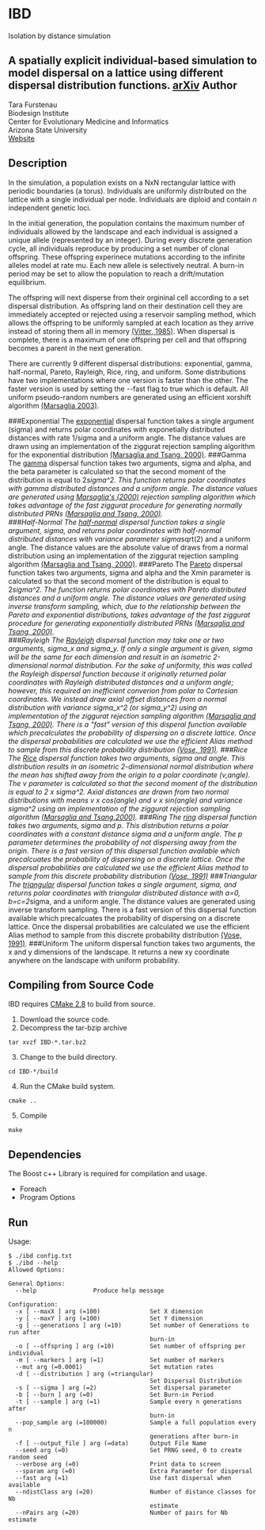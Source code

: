 IBD
===
Isolation by distance simulation

A spatially explicit individual-based simulation to model dispersal on a lattice using different dispersal distribution functions. 
[arXiv](http://arxiv.org/pdf/1501.01085v1.pdf)
Author
------
Tara Furstenau  
Biodesign Institute  
Center for Evolutionary Medicine and Informatics  
Arizona State University  
[Website](http://tfursten.github.io)  

Description
-----------
In the simulation, a population exists on a NxN rectangular lattice with periodic boundaries (a torus). Individuals are uniformly distributed on the lattice with a single individual per node. Individuals are diploid and contain *n* independent genetic loci.

In the initial generation, the population contains the maximum number of individuals allowed by the landscape and each individual is assigned a unique allele (represented by an integer). During every discrete generation cycle, all individuals reproduce by producing a set number of clonal offspring.  These offspring experinece mutations according to the infinite alleles model at rate mu. Each new allele is selectively neutral. A burn-in period may be set to allow the population to reach a drift/mutation equilibrium. 

The offspring will next disperse from their orgininal cell according to a set dispersal distribution.  As offspring land on their destination cell they are immediately accepted or rejected using a reservoir sampling method, which allows the offspring to be uniformly sampled at each location as they arrive instead of storing them all in memory [(Vitter, 1985)](http://www.cs.umd.edu/~samir/498/vitter.pdf).  When dispersal is complete, there is a maximum of one offspring per cell and that offspring becomes a parent in the next generation. 

There are currently 9 different dispersal distributions: exponential, gamma, half-normal, Pareto, Rayleigh, Rice, ring, and uniform. Some distributions have two implementations where one version is faster than the other.  The faster version is used by setting the --fast flag to true which is default. All uniform pseudo-random numbers are generated using an efficient xorshift algorithm [(Marsaglia 2003)](http://www.jstatsoft.org/v08/i14/).

###Exponential
The [exponential](http://en.wikipedia.org/wiki/Exponential_distribution) dispersal function takes a single argument (sigma) and returns polar coordinates with exponetially distributed distances with rate 1/sigma and a uniform angle.  The distance values are drawn using an implementation of the ziggurat rejection sampling algorithm for the exponential distribution [(Marsaglia and Tsang, 2000)](http://www.jstatsoft.org/v05/i08/paper/).
###Gamma
The [gamma](http://en.wikipedia.org/wiki/Gamma_distribution) dispersal function takes two arguments, sigma and alpha, and the beta parameter is calculated so that the second moment of the distribution is equal to 2*sigma^2. This function returns polar coordinates with gamma distributed distances and a uniform angle. The distance values are generated using [Marsaglia's (2000)](http://dl.acm.org/citation.cfm?id=358414) rejection sampling algorithm which takes advantage of the fast ziggurat procedure for generating normally distributed PRNs [(Marsaglia and Tsang, 2000)](http://www.jstatsoft.org/v05/i08/paper/).    
###Half-Normal
The [half-normal](http://en.wikipedia.org/wiki/Half-normal_distribution) dispersal function takes a single argument, sigma, and returns polar coordinates with half-normal distributed distances with variance parameter sigma*sqrt(2) and a uniform angle. The distance values are the absolute value of draws from a normal distribution using an implementation of the ziggurat rejection sampling algorithm [(Marsaglia and Tsang, 2000)](http://www.jstatsoft.org/v05/i08/paper/).
###Pareto
The [Pareto](http://en.wikipedia.org/wiki/Pareto_distribution) dispersal function takes two arguments, sigma and alpha and the Xmin parameter is calculated so that the second moment of the distribution is equal to 2*sigma^2. The function returns polar coordinates with Pareto distributed distances and a uniform angle. The distance values are generated using inverse transform sampling, which, due to the relationship between the Pareto and exponential distributions, takes advantage of the fast ziggurat procedure for generating exponentially distributed PRNs [(Marsaglia and Tsang, 2000)](http://www.jstatsoft.org/v05/i08/paper/).  
###Rayleigh
The [Rayleigh](http://en.wikipedia.org/wiki/Rayleigh_distribution) dispersal function may take one or two arguments, sigma_x and sigma_y.  If only a single argument is given, sigma will be the same for each dimension and result in an isometric 2-dimensional normal distribution.  For the sake of uniformity, this was called the Rayleigh dispersal function because it originally returned polar coordinates with Rayleigh distributed distances and a uniform angle; however, this required an inefficient converion from polar to Cartesian coordinates. We instead draw axial offset distances from a normal distribution with variance sigma_x^2 (or sigma_y^2) using an implementation of the ziggurat rejection sampling algorithm [(Marsaglia and Tsang, 2000)](http://www.jstatsoft.org/v05/i08/paper/).  There is a "fast" version of this disperal function available which precalculates the probability of dispersing on a discrete lattice.  Once the dispersal probabilities are calculated we use the efficient Alias method to sample from this discrete probability distribution [(Vose, 1991)](http://ieeexplore.ieee.org/stamp/stamp.jsp?arnumber=92917  ).
###Rice
The [Rice](http://en.wikipedia.org/wiki/Rice_distribution) dispersal function takes two arguments, sigma and angle.  This distribution results in an isometric 2-dimensional normal distribution where the mean has shifted away from the origin to a polar coordinate (v,angle). The v parameter is calculated so that the second moment of the distribution is equal to 2 x sigma^2.  Axial distances are drawn from two normal distributions with means v x cos(angle) and v x sin(angle) and variance sigma^2 using an implementation of the ziggurat rejection sampling algorithm [(Marsaglia and Tsang,2000)](http://www.jstatsoft.org/v05/i08/paper/).
###Ring
The [ring](https://github.com/tfursten/Ring) dispersal function takes two arguments, sigma and p.  This distribution returns a polar coordinates with a constant distance sigma and a uniform angle. The p parameter determines the probability of not dispersing away from the origin.  There is a fast version of this dispersal function available which precalcuates the probability of dispersing on a discrete lattice.  Once the dispersal probabilities are calculated we use the efficient Alias method to sample from this discrete probability distribution [(Vose, 1991)](http://ieeexplore.ieee.org/stamp/stamp.jsp?arnumber=92917  )
###Triangular
The [triangular](http://en.wikipedia.org/wiki/Triangular_distribution) dispersal function takes a single argument, sigma, and returns polar coordinates with triangular distributed distance with a=0, b=c=2*sigma, and a uniform angle. The distance values are generated using inverse transform sampling.  There is a fast version of this dispersal function available which precalcuates the probability of dispersing on a discrete lattice.  Once the dispersal probabilities are calculated we use the efficient Alias method to sample from this discrete probability distribution [(Vose, 1991)](http://ieeexplore.ieee.org/stamp/stamp.jsp?arnumber=92917  ).
###Uniform
The uniform dispersal function takes two arguments, the x and y dimensions of the landscape.  It returns a new xy coordinate anywhere on the landscape with uniform probability.  

Compiling from Source Code
--------------------------
IBD requires [CMake 2.8](http://www.cmake.org/) to build from source. 

1. Download the source code.  
2. Decompress the tar-bzip archive  
  ```
  tar xvzf IBD-*.tar.bz2
  ```
3. Change to the build directory.  
  ```
  cd IBD-*/build
  ```
4. Run the CMake build system.  
  ```
  cmake ..
  ```  
5. Compile  
  ```
  make
  ```

Dependencies
-------------
The Boost c++ Library is required for compilation and usage.
* Foreach  
* Program Options  

Run
----
Usage:
```
$ ./ibd config.txt
$ ./ibd --help
Allowed Options:

General Options:
  --help                Produce help message

Configuration:
  -x [ --maxX ] arg (=100)              Set X dimension
  -y [ --maxY ] arg (=100)              Set Y dimension
  -g [ --generations ] arg (=10)        Set number of Generations to run after 
                                        burn-in
  -o [ --offspring ] arg (=10)          Set number of offspring per individual
  -m [ --markers ] arg (=1)             Set number of markers
  --mut arg (=0.0001)                   Set mutation rates
  -d [ --distribution ] arg (=triangular)
                                        Set Dispersal Distribution
  -s [ --sigma ] arg (=2)               Set dispersal parameter
  -b [ --burn ] arg (=0)                Set Burn-in Period
  -t [ --sample ] arg (=1)              Sample every n generations after 
                                        burn-in
  --pop_sample arg (=100000)            Sample a full population every n 
                                        generations after burn-in
  -f [ --output_file ] arg (=data)      Output File Name
  --seed arg (=0)                       Set PRNG seed, 0 to create random seed
  --verbose arg (=0)                    Print data to screen
  --sparam arg (=0)                     Extra Parameter for dispersal
  --fast arg (=1)                       Use fast dispersal when available
  --ndistClass arg (=20)                Number of distance classes for Nb 
                                        estimate
  --nPairs arg (=20)                    Number of pairs for Nb estimate



